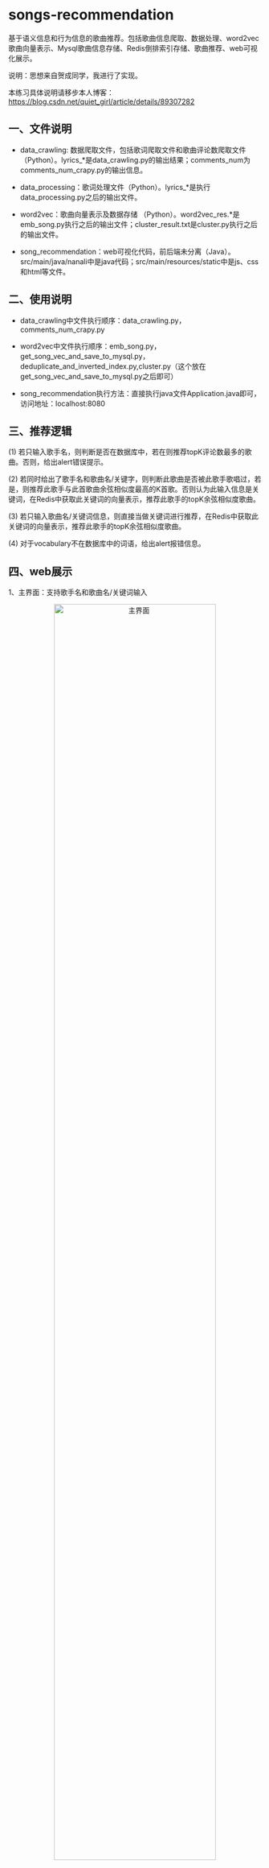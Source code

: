 # songs-recommendation
基于语义信息和行为信息的歌曲推荐。包括歌曲信息爬取、数据处理、word2vec歌曲向量表示、Mysql歌曲信息存储、Redis倒排索引存储、歌曲推荐、web可视化展示。

说明：思想来自贺成同学，我进行了实现。

本练习具体说明请移步本人博客：https://blog.csdn.net/quiet_girl/article/details/89307282

## 一、文件说明

- data_crawling: 数据爬取文件，包括歌词爬取文件和歌曲评论数爬取文件（Python）。lyrics_\*是data_crawling.py的输出结果；comments_num为comments_num_crapy.py的输出信息。

- data_processing：歌词处理文件（Python）。lyrics_\*是执行data_processing.py之后的输出文件。

- word2vec：歌曲向量表示及数据存储 （Python）。word2vec_res.\*是emb_song.py执行之后的输出文件；cluster_result.txt是cluster.py执行之后的输出文件。

- song_recommendation：web可视化代码，前后端未分离（Java）。src/main/java/nanali中是java代码；src/main/resources/static中是js、css和html等文件。


## 二、使用说明

- data_crawling中文件执行顺序：data_crawling.py，comments_num_crapy.py

- word2vec中文件执行顺序：emb_song.py，get_song_vec_and_save_to_mysql.py，deduplicate_and_inverted_index.py,cluster.py（这个放在get_song_vec_and_save_to_mysql.py之后即可）

- song_recommendation执行方法：直接执行java文件Application.java即可，访问地址：localhost:8080

## 三、推荐逻辑

(1) 若只输入歌手名，则判断是否在数据库中，若在则推荐topK评论数最多的歌曲。否则，给出alert错误提示。

(2) 若同时给出了歌手名和歌曲名/关键字，则判断此歌曲是否被此歌手歌唱过，若是，则推荐此歌手与此首歌曲余弦相似度最高的K首歌。否则认为此输入信息是关键词，在Redis中获取此关键词的向量表示，推荐此歌手的topK余弦相似度歌曲。

(3) 若只输入歌曲名/关键词信息，则直接当做关键词进行推荐，在Redis中获取此关键词的向量表示，推荐此歌手的topK余弦相似度歌曲。

(4) 对于vocabulary不在数据库中的词语，给出alert报错信息。

## 四、web展示

1、主界面：支持歌手名和歌曲名/关键词输入

<div align=center><img src="https://github.com/Nana0606/songs_recommendation/blob/master/imgs/main.png" width="80%" alt="主界面"/></div>

2、只输入歌手信息，这里举例：周杰伦

<div align=center><img src="https://github.com/Nana0606/songs_recommendation/blob/master/imgs/only_singer.png" width="80%" alt="只输入歌手信息_周杰伦"/></div>

3、输入歌手信息和关键词

<div align=center><img src="https://github.com/Nana0606/songs_recommendation/blob/master/imgs/singer_and_song1.png" width="80%" alt="输入歌手和歌曲信息_邓紫棋/多远都要在一起"/></div>
<div align=center><img src="https://github.com/Nana0606/songs_recommendation/blob/master/imgs/singer_and_song2.png" width="80%" alt="输入歌手和歌曲信息_陈奕迅/爱情"/></div>

4、只输入关键词，这里举例：甜蜜、自由
<div align=center><img src="https://github.com/Nana0606/songs_recommendation/blob/master/imgs/only_keyword1.png" width="80%" alt="只输入关键词信息_甜蜜"/></div>
<div align=center><img src="https://github.com/Nana0606/songs_recommendation/blob/master/imgs/only_keyword2.png" width="80%" alt="只输入关键词信息_自由"/></div>

## 五、v2版本说明

暂时本系统主要基于训练而成的vector信息进行推荐，主要存在的问题如下：
>(1) 歌词信息不是很多，可能影响vector的训练质量。     
>(2) 歌词信息只涉及到歌曲的语义信息，因为此推荐基于纯语义，也就是说如果歌曲歌词比较类似，则会作为推荐结果。但是用户行为，比如用户喜好没有添加进来。

v2版本改进点：
>爬取网易云歌单信息，因为歌单是用户创建的，在很大程序上可以反映此用户的喜好，无论是歌词、歌曲风格、歌手等这都反映了用户的行为信息。后续将考虑使用歌单信息将每首歌表示成一个vector，这个vector则不仅考虑了语义信息，还包括用户喜好、歌曲风格等隐含信息。

未完待更~

